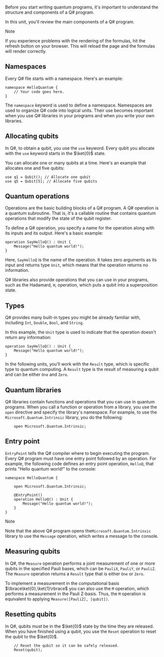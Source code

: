 
Before you start writing quantum programs, it's important to understand the structure and components of a Q# program.

In this unit, you'll review the main components of a Q# program.

> [!NOTE]
> If you experience problems with the rendering of the formulas, hit the refresh button on your browser. This will reload the page and the formulas will render correctly.

## Namespaces

Every Q# file starts with a namespace. Here's an example:

```qsharp
namespace HelloQuantum {
    // Your code goes here.
}
```

The `namespace` keyword is used to define a namespace. Namespaces are used to organize Q# code into logical units. Their use becomes important when you use Q# libraries in your programs and when you write your own libraries.

## Allocating qubits

In Q#, to obtain a qubit, you use the `use` keyword. Every qubit you allocate with the `use` keyword starts in the $\ket{0}$ state.

You can allocate one or many qubits at a time. Here's an example that allocates one and five qubits:

```qsharp
use q1 = Qubit(); // Allocate one qubit
use q5 = Qubit[5]; // Allocate five qubits
```

## Quantum operations

Operations are the basic building blocks of a Q# program. A Q# operation is a quantum subroutine. That is, it's a callable routine that contains quantum operations that modify the state of the qubit register.

To define a Q# operation, you specify a name for the operation along with its inputs and its output. Here's a basic example:

```qsharp
operation SayHelloQ() : Unit {
    Message("Hello quantum world!");
}
```

Here, `SayHelloQ` is the name of the operation. It takes zero arguments as its input and returns type `Unit`, which means that the operation returns no information.

Q# libraries also provide operations that you can use in your programs, such as the Hadamard, `H`, operation, which puts a qubit into a superposition state.

## Types

Q# provides many built-in types you might be already familiar with, including `Int`, `Double`, `Bool`, and `String`. 

In this example, the `Unit` type is used to indicate that the operation doesn't return any information:

```qsharp
operation SayHelloQ() : Unit {
    Message("Hello quantum world!");
}
```

In the following units, you'll work with the `Result` type, which is specific type to quantum computing. A `Result` type is the result of measuring a qubit and can be either `One` and `Zero`.

## Quantum libraries

Q# libraries contain functions and operations that you can use in quantum programs. When you call a function or operation from a library, you use the `open` directive and specify the library's namespace. For example, to use the `Microsoft.Quantum.Intrinsic` library, you do the following:

```qsharp
    open Microsoft.Quantum.Intrinsic;
```

## Entry point

`EntryPoint` tells the Q# compiler where to begin executing the program. Every Q# program must have one entry point followed by an operation. For example, the following code defines an entry point operation, `HelloQ`, that prints "Hello quantum world!" to the console:

```qsharp
namespace HelloQuantum {

    open Microsoft.Quantum.Intrinsic;

    @EntryPoint()
    operation HelloQ() : Unit {
        Message("Hello quantum world!");
    }
}
```

> [!NOTE]
> Note that the above Q# program opens the`Microsoft.Quantum.Intrinsic` library to use the `Message` operation, which writes a message to the console.

## Measuring qubits

In Q#, the `Measure` operation performs a joint measurement of one or more qubits in the specified Pauli bases, which can be `PauliX`, `PauliY`, or `PauliZ`. The `Measure` operation returns a `Result` type that is either `One` or `Zero`.

To implement a measurement in the computational basis $\lbrace\ket{0},\ket{1}\rbrace$ you can also use the `M` operation, which performs a measurement in the Pauli Z-basis. Thus, the `M` operation is equivalent to applying `Measure([PauliZ], [qubit])`.

## Resetting qubits

In Q#, qubits must be in the $\ket{0}$ state by the time they are released. When you have finished using a qubit, you use the `Reset` operation to reset the qubit to the $\ket{0}$.

```qsharp
    // Reset the qubit so it can be safely released.
    Reset(qubit);
```

